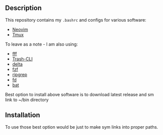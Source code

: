 ## Description
This repository contains my `.bashrc` and configs for various software:
- [Neovim](https://github.com/neovim/neovim)
- [Tmux](https://github.com/tmux/tmux)

To leave as a note - I am also using:
- [fff](https://github.com/dylanaraps/fff)
- [Trash-CLI](https://github.com/andreafrancia/trash-cli)
- [delta](https://github.com/dandavison/delta)
- [fzf](https://github.com/junegunn/fzf)
- [ripgrep](https://github.com/BurntSushi/ripgrep)
- [fd](https://github.com/sharkdp/fd)
- [bat](https://github.com/sharkdp/bat)

Best option to install above software is to download latest release and sm link to ~/bin directory

## Installation
To use those best option would be just to make sym links into proper paths.
